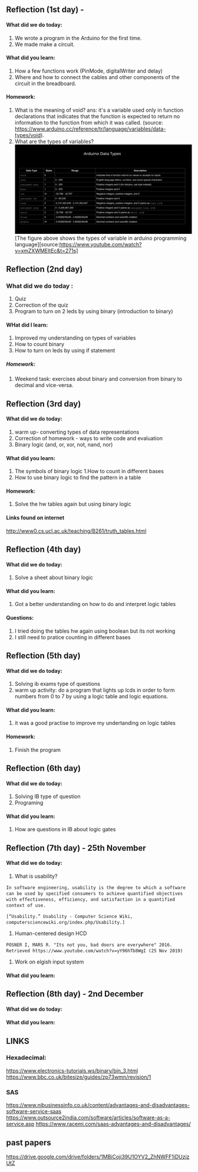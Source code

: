 Reflection (1st day) -
-----------------
#### What did we do today:
1. We wrote a program in the Arduino for the first time.
1. We made make a circuit.

#### What did you learn:
1. How a few functions work (PinMode, digitalWriter and delay)
1. Where and how to connect the cables and other components of the circuit in the breadboard.

#### Homework:
1. What is the meaning of void?
ans: it's a variable used only in function declarations that indicates that the function is expected to return no information to the 
function from which it was called. (source: https://www.arduino.cc/reference/tr/language/variables/data-types/void).
1. What are the types of variables?
![Diagram](typesofvariables.png) 
[The figure above shows the types of variable in arduino programming language][source:https://www.youtube.com/watch?v=xmZXWMEltEc&t=271s]

Reflection (2nd day)
--------------------
### What did we do today :
1. Quiz
1. Correction of the quiz
1. Program to turn on 2 leds by using binary (introduction to binary)

#### WHat did I learn:
1. Improved my understanding on types of variables
1. How to count binary
1. How to turn on leds by using if statement

##### Homework:
1. Weekend task: exercises about binary and conversion from binary to decimal and vice-versa.

Reflection (3rd day)
-----------------------------
#### What did we do today:
1. warm up- converting types of data representations
1. Correction of homework - ways to write code and evaluation
1. Binary logic (and, or, xor, not, nand, nor)

#### What did you learn:
1. The symbols of binary logic
1.How to count in different bases
1. How to use binary logic to find the pattern in a table

#### Homework:
1. Solve the hw tables again but using binary logic

#### Links found on internet
http://www0.cs.ucl.ac.uk/teaching/B261/truth_tables.html


Reflection (4th day)
-----------------------------
#### What did we do today:
1. Solve a sheet about binary logic


#### What did you learn:
1. Got a better understanding on how to do and interpret logic tables

#### Questions:
1. I tried doing the tables hw again using boolean but its not working 
1. I still need to pratice counting in different bases


Reflection (5th day)
-----------------------------
#### What did we do today:
1. Solving ib exams type of questions
1. warm up activity: do a program that lights up lcds in order to form numbers from 0 to 7 by using a logic table and logic equations.

#### What did you learn:
1. it was a good practise to improve my undertanding on logic tables

#### Homework:
1. Finish the program 


Reflection (6th day)
-----------------------------
#### What did we do today:
1. Solving IB type of question
1. Programing

#### What did you learn:
1. How are questions in IB about logic gates

Reflection (7th day) - 25th November
-----------------------------
#### What did we do today:
1. What is usability?

```
In software engineering, usability is the degree to which a software can be used by specified consumers to achieve quantified objectives with effectiveness, efficiency, and satisfaction in a quantified context of use. 
```
```
[“Usability.” Usability - Computer Science Wiki, computersciencewiki.org/index.php/Usability.]
```
1. Human-centered design HCD

```
POSNER I, MARS R. "Its not you, bad doors are everywhere" 2016. Retrieved https://www.youtube.com/watch?v=yY96hTb8WgI (25 Nov 2019) 
 ```
1. Work on elgish input system

 #### What did you learn:
 
 Reflection (8th day) -  2nd December
 -------------------
 #### What did we do today:
 
 #### What did you learn:
  
  
  
 
 LINKS
 ---------
 
 ### Hexadecimal:
 https://www.electronics-tutorials.ws/binary/bin_3.html
 https://www.bbc.co.uk/bitesize/guides/zp73wmn/revision/1
 
 ### SAS
 https://www.nibusinessinfo.co.uk/content/advantages-and-disadvantages-software-service-saas
 https://www.outsource2india.com/software/articles/software-as-a-service.asp
 https://www.racemi.com/saas-advantages-and-disadvantages/
 
 
 ## past papers
  https://drive.google.com/drive/folders/1MBiCoji39U1OYV2_ZhNWFF1iDUzjzUtZ
